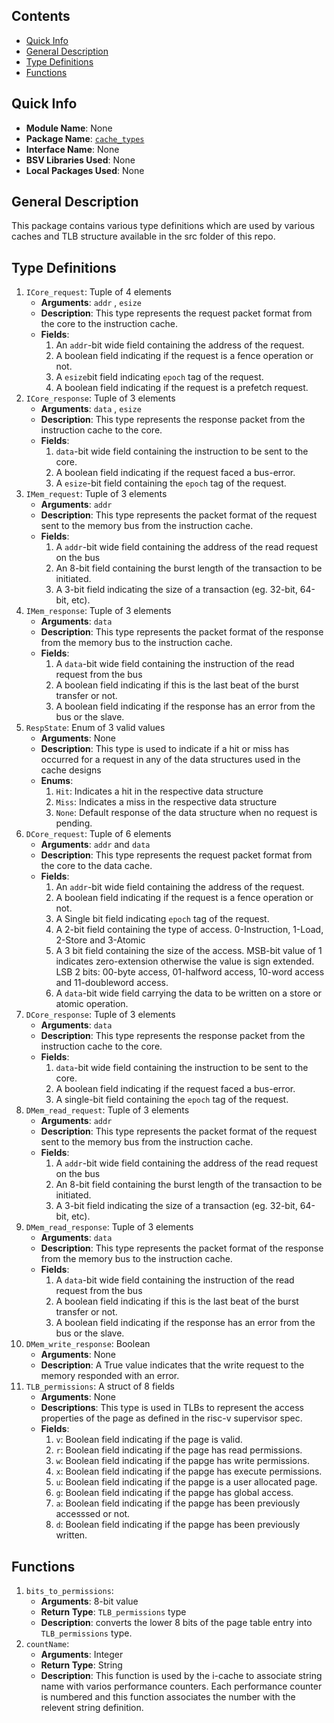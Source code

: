 ## Contents
- [Quick Info](#quick-info)
- [General Description](#general-description)
- [Type Definitions](#type-definitions)
- [Functions](#functions)

## Quick Info

* **Module Name**: None
* **Package Name**: [``cache_types``](../src/cache_types.bsv)
* **Interface Name**: None
* **BSV Libraries Used**: None
* **Local Packages Used**: None

## General Description

This package contains various type definitions which are used by various caches and TLB structure
available in the src folder of this repo.

## Type Definitions

1. `ICore_request`: Tuple of 4 elements
    * **Arguments**: `addr` , `esize`
    * **Description**: This type represents the request packet format from the core to the instruction cache.
    * **Fields**: 
        1. An `addr`-bit wide field containing the address of the request.
        2. A boolean field indicating if the request is a fence operation or not.
        3. A `esize`bit field indicating `epoch` tag of the request.
        4. A boolean field indicating if the request is a prefetch request.
2. `ICore_response`: Tuple of 3 elements
    * **Arguments**: `data` , `esize`
    * **Description**: This type represents the response packet from the instruction cache to the core.
    * **Fields**: 
        1. `data`-bit wide field containing the instruction to be sent to the core.
        2. A boolean field indicating if the request faced a bus-error.
        3. A `esize`-bit field containing the `epoch` tag of the request.
3. `IMem_request`: Tuple of 3 elements
    * **Arguments**: `addr`
    * **Description**: This type represents the packet format of the request sent to the memory bus from the instruction cache.
    * **Fields**: 
        1. A `addr`-bit wide field containing the address of the read request on the bus
        2. An 8-bit field containing the burst length of the transaction to be initiated.
        3. A 3-bit field indicating the size of a transaction (eg. 32-bit, 64-bit, etc).
4. `IMem_response`: Tuple of 3 elements
    * **Arguments**: `data`
    * **Description**: This type represents the packet format of the response from the memory bus to the instruction cache.
    * **Fields**: 
        1. A `data`-bit wide field containing the instruction of the read request from the bus
        2. A boolean field indicating if this is the last beat of the burst transfer or not.
        3. A boolean field indicating if the response has an error from the bus or the slave.
5. `RespState`: Enum of 3 valid values
    * **Arguments**: None
    * **Description**: This type is used to indicate if a hit or miss has occurred for a request in any of the data structures 
used in the cache designs
    * **Enums**: 
        1. `Hit`: Indicates a hit in the respective data structure
        2. `Miss`: Indicates a miss in the respective data structure
        3. `None`: Default response of the data structure when no request is pending.
6. `DCore_request`: Tuple of 6 elements
    * **Arguments**: `addr` and `data`
    * **Description**: This type represents the request packet format from the core to the data cache.
    * **Fields**: 
        1. An `addr`-bit wide field containing the address of the request.
        2. A boolean field indicating if the request is a fence operation or not.
        3. A Single bit field indicating `epoch` tag of the request.
        4. A 2-bit field containing the type of access. 0-Instruction, 1-Load, 2-Store and 3-Atomic
        5. A 3 bit field containing the size of the access. MSB-bit value of 1 indicates zero-extension otherwise the value is 
        sign extended. LSB 2 bits: 00-byte access, 01-halfword access, 10-word access and 11-doubleword access.
        6. A `data`-bit wide field carrying the data to be written on a store or atomic operation.
7. `DCore_response`: Tuple of 3 elements
    * **Arguments**: `data`
    * **Description**: This type represents the response packet from the instruction cache to the core.
    * **Fields**: 
        1. `data`-bit wide field containing the instruction to be sent to the core.
        2. A boolean field indicating if the request faced a bus-error.
        3. A single-bit field containing the `epoch` tag of the request.
8. `DMem_read_request`: Tuple of 3 elements
    * **Arguments**: `addr`
    * **Description**: This type represents the packet format of the request sent to the memory bus from the instruction cache.
    * **Fields**: 
        1. A `addr`-bit wide field containing the address of the read request on the bus
        2. An 8-bit field containing the burst length of the transaction to be initiated.
        3. A 3-bit field indicating the size of a transaction (eg. 32-bit, 64-bit, etc).
9. `DMem_read_response`: Tuple of 3 elements
    * **Arguments**: `data`
    * **Description**: This type represents the packet format of the response from the memory bus to the instruction cache.
    * **Fields**: 
        1. A `data`-bit wide field containing the instruction of the read request from the bus
        2. A boolean field indicating if this is the last beat of the burst transfer or not.
        3. A boolean field indicating if the response has an error from the bus or the slave.
10. `DMem_write_response`: Boolean
    * **Arguments**: None
    * **Description**: A True value indicates that the write request to the memory responded with an error.
11. `TLB_permissions`: A struct of 8 fields
    * **Arguments**: None
    * **Descriptions**: This type is used in TLBs to represent the access properties of the page as defined in the risc-v supervisor spec.
    * **Fields**:
        1. `v`: Boolean field indicating if the page is valid.
        2. `r`: Boolean field indicating if the page has read permissions.
        3. `w`: Boolean field indicating if the papge has write permissions.
        4. `x`: Boolean field indicating if the papge has execute permissions.
        5. `u`: Boolean field indicating if the papge is a user allocated page.
        6. `g`: Boolean field indicating if the papge has global access.
        7. `a`: Boolean field indicating if the papge has been previously accesssed or not.
        8. `d`: Boolean field indicating if the papge has been previously written. 

## Functions

1. `bits_to_permissions`: 
    * **Arguments**: 8-bit value
    * **Return Type**: `TLB_permissions` type
    * **Description**: converts the lower 8 bits of the page table entry into `TLB_permissions` type.
2. `countName`:
    * **Arguments**: Integer 
    * **Return Type**: String
    * **Description**: This function is used by the i-cache to associate string name with varios performance counters. Each performance counter is numbered
    and this function associates the number with the relevent string definition.
